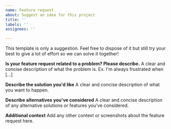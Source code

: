 ```yaml
---
name: Feature request
about: Suggest an idea for this project
title: ''
labels: ''
assignees: ''

---
```


This template is only a suggestion. Feel free to dispose of it but still try your best to give a lot of effort so we can solve it together!

**Is your feature request related to a problem? Please describe.**
A clear and concise description of what the problem is. Ex. I'm always frustrated when [...]

**Describe the solution you'd like**
A clear and concise description of what you want to happen.

**Describe alternatives you've considered**
A clear and concise description of any alternative solutions or features you've considered.

**Additional context**
Add any other context or screenshots about the feature request here.
